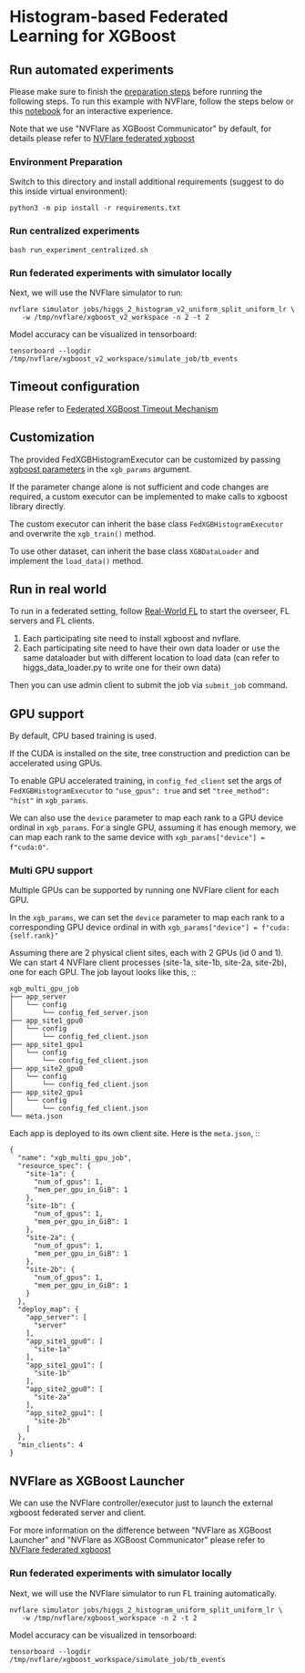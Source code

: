# Histogram-based Federated Learning for XGBoost   

## Run automated experiments
Please make sure to finish the [preparation steps](../README.md) before running the following steps.
To run this example with NVFlare, follow the steps below or this [notebook](./xgboost_histogram_higgs.ipynb) for an interactive experience.

Note that we use "NVFlare as XGBoost Communicator" by default, for details please refer to
[NVFlare federated xgboost](https://nvflare.readthedocs.io/en/2.4/user_guide/federated_xgboost.html)

### Environment Preparation

Switch to this directory and install additional requirements (suggest to do this inside virtual environment):
```
python3 -m pip install -r requirements.txt
```

### Run centralized experiments
```
bash run_experiment_centralized.sh
```

### Run federated experiments with simulator locally
Next, we will use the NVFlare simulator to run:
```
nvflare simulator jobs/higgs_2_histogram_v2_uniform_split_uniform_lr \
   -w /tmp/nvflare/xgboost_v2_workspace -n 2 -t 2
```

Model accuracy can be visualized in tensorboard:
```
tensorboard --logdir /tmp/nvflare/xgboost_v2_workspace/simulate_job/tb_events
```

## Timeout configuration

Please refer to [Federated XGBoost Timeout Mechanism](https://nvflare.readthedocs.io/en/2.4/user_guide/federated_xgboost/reliable_xgboost_timeout.html)

## Customization

The provided FedXGBHistogramExecutor can be customized by passing
[xgboost parameters](https://xgboost.readthedocs.io/en/stable/parameter.html)
in the `xgb_params` argument.

If the parameter change alone is not sufficient and code changes are required,
a custom executor can be implemented to make calls to xgboost library directly.

The custom executor can inherit the base class `FedXGBHistogramExecutor` and
overwrite the `xgb_train()` method.

To use other dataset, can inherit the base class `XGBDataLoader` and
implement the `load_data()` method.

## Run in real world

To run in a federated setting, follow [Real-World FL](https://nvflare.readthedocs.io/en/main/real_world_fl.html) to
start the overseer, FL servers and FL clients.

1. Each participating site need to install xgboost and nvflare.
2. Each participating site need to have their own data loader
   or use the same dataloader but with different location to load data
   (can refer to higgs_data_loader.py to write one for their own data)

Then you can use admin client to submit the job via `submit_job` command.

## GPU support
By default, CPU based training is used.

If the CUDA is installed on the site, tree construction and prediction can be
accelerated using GPUs.

To enable GPU accelerated training, in `config_fed_client` set the args of
`FedXGBHistogramExecutor` to `"use_gpus": true` and set `"tree_method": "hist"`
in `xgb_params`.

We can also use the `device` parameter to map each rank to a GPU device ordinal in `xgb_params`.
For a single GPU, assuming it has enough memory, we can map each rank to the same device with `xgb_params["device"] = f"cuda:0"`.

### Multi GPU support

Multiple GPUs can be supported by running one NVFlare client for each GPU.

In the `xgb_params`, we can set the `device` parameter to map each rank to a corresponding GPU
device ordinal in with `xgb_params["device"] = f"cuda:{self.rank}"`

Assuming there are 2 physical client sites, each with 2 GPUs (id 0 and 1).
We can start 4 NVFlare client processes (site-1a, site-1b, site-2a, site-2b), one for each GPU.
The job layout looks like this,
::

    xgb_multi_gpu_job
    ├── app_server
    │   └── config
    │       └── config_fed_server.json
    ├── app_site1_gpu0
    │   └── config
    │       └── config_fed_client.json
    ├── app_site1_gpu1
    │   └── config
    │       └── config_fed_client.json
    ├── app_site2_gpu0
    │   └── config
    │       └── config_fed_client.json
    ├── app_site2_gpu1
    │   └── config
    │       └── config_fed_client.json
    └── meta.json

Each app is deployed to its own client site. Here is the `meta.json`,
::

    {
      "name": "xgb_multi_gpu_job",
      "resource_spec": {
        "site-1a": {
          "num_of_gpus": 1,
          "mem_per_gpu_in_GiB": 1
        },
        "site-1b": {
          "num_of_gpus": 1,
          "mem_per_gpu_in_GiB": 1
        },
        "site-2a": {
          "num_of_gpus": 1,
          "mem_per_gpu_in_GiB": 1
        },
        "site-2b": {
          "num_of_gpus": 1,
          "mem_per_gpu_in_GiB": 1
        }
      },
      "deploy_map": {
        "app_server": [
          "server"
        ],
        "app_site1_gpu0": [
          "site-1a"
        ],
        "app_site1_gpu1": [
          "site-1b"
        ],
        "app_site2_gpu0": [
          "site-2a"
        ],
        "app_site2_gpu1": [
          "site-2b"
        ]
      },
      "min_clients": 4
    }

## NVFlare as XGBoost Launcher

We can use the NVFlare controller/executor just to launch the external xgboost
federated server and client.

For more information on the difference between "NVFlare as XGBoost Launcher"
and "NVFlare as XGBoost Communicator" please refer to
[NVFlare federated xgboost](https://nvflare.readthedocs.io/en/2.4/user_guide/federated_xgboost.html)

### Run federated experiments with simulator locally
Next, we will use the NVFlare simulator to run FL training automatically.
```
nvflare simulator jobs/higgs_2_histogram_uniform_split_uniform_lr \
   -w /tmp/nvflare/xgboost_workspace -n 2 -t 2
```

Model accuracy can be visualized in tensorboard:
```
tensorboard --logdir /tmp/nvflare/xgboost_workspace/simulate_job/tb_events
```
